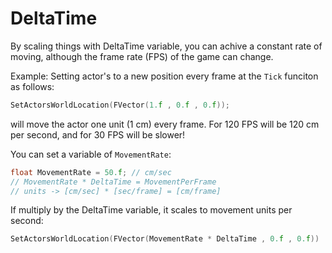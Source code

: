 # DeltaTime

By scaling things with DeltaTime variable, you can achive a constant rate of moving, although the frame rate (FPS) of the game can change.

Example:
Setting actor's to a new position every frame at the `Tick` funciton as follows:
```cpp
SetActorsWorldLocation(FVector(1.f , 0.f , 0.f));
``` 
will move the actor one unit (1 cm) every frame. For 120 FPS will be 120 cm per second, and for 30 FPS will be slower!

You can set a variable of `MovementRate`:
```cpp
float MovementRate = 50.f; // cm/sec
// MovementRate * DeltaTime = MovementPerFrame
// units -> [cm/sec] * [sec/frame] = [cm/frame]
```
If multiply by the DeltaTime variable, it scales to movement units per second:
```cpp
SetActorsWorldLocation(FVector(MovementRate * DeltaTime , 0.f , 0.f))
```
